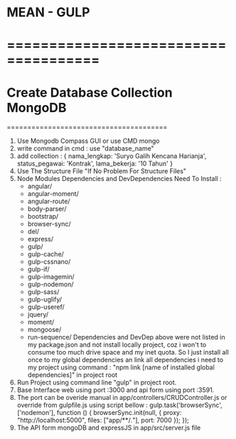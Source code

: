 # MEAN - GULP
# =====================================

# Create Database Collection MongoDB
=======================================
1. Use Mongodb Compass GUI or use CMD mongo
2. write command in cmd : use "database_name"
3. add collection :
    { 
     nama_lengkap: 'Suryo Galih Kencana Harianja',
     status_pegawai: 'Kontrak',
     lama_bekerja: '10 Tahun'
    }
4. Use The Structure File "If No Problem For Structure Files"
5. Node Modules Dependencies and DevDependencies Need To Install :
   - angular/
   - angular-moment/
   - angular-route/
   - body-parser/	
   - bootstrap/	
   - browser-sync/
   - del/	
   - express/	
   - gulp/
   - gulp-cache/
   - gulp-cssnano/
   - gulp-if/	
   - gulp-imagemin/
   - gulp-nodemon/
   - gulp-sass/	
   - gulp-uglify/
   - gulp-useref/
   - jquery/
   - moment/
   - mongoose/
   - run-sequence/
   Dependencies and DevDep above were not listed in my package.json and not install locally project, coz i won't to consume too much drive space and my inet quota.
   So I just install all once to my global dependencies an link all dependencies i need to my project using command :
   "npm link [name of installed global dependencies]" in project root
 6. Run Project using command line "gulp" in project root.
 7. Base Interface web using port :3000 and api form using port :3591. 
 8. The port can be overide manual in app/controllers/CRUDController.js or override from gulpfile.js using script bellow :
    gulp.task('browserSync', ['nodemon'], function () {
      browserSync.init(null, {
      proxy: "http://localhost:5000",
      files: ["app/**/*.*"],
        port: 7000
      });
    });
 9. The API form mongoDB and expressJS in app/src/server.js file
 
 
